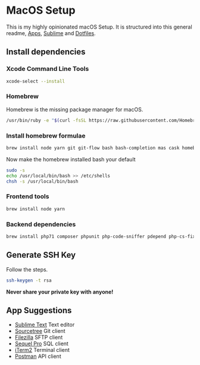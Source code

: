 # MacOS Setup

This is my highly opinionated macOS Setup.
It is structured into this general readme, [Apps](APPS.md), [Sublime](SUBLIME.md) and [Dotfiles](DOTFILES.md).

## Install dependencies

### Xcode Command Line Tools

```bash
xcode-select --install
```

### Homebrew

Homebrew is the missing package manager for macOS.

```bash
/usr/bin/ruby -e "$(curl -fsSL https://raw.githubusercontent.com/Homebrew/install/master/install)"
```

### Install homebrew formulae

```bash
brew install node yarn git git-flow bash bash-completion mas cask homebrew-bundle m-cli
```

Now make the homebrew installed bash your default

```bash
sudo -s
echo /usr/local/bin/bash >> /etc/shells
chsh -s /usr/local/bin/bash
```

### Frontend tools

```bash
brew install node yarn
```

### Backend dependencies

```bash
brew install php71 composer phpunit php-code-sniffer pdepend php-cs-fixer phpcpd phpmd
```

## Generate SSH Key

Follow the steps.

```bash
ssh-keygen -t rsa
```

**Never share your private key with anyone!**

## App Suggestions

- [Sublime Text](https://www.sublimetext.com/) Text editor
- [Sourcetree](https://www.sourcetreeapp.com/) Git client
- [Filezilla](https://filezilla-project.org/) SFTP client
- [Sequel Pro](https://www.sequelpro.com/) SQL client
- [iTerm2](https://www.iterm2.com/) Terminal client
- [Postman](https://www.getpostman.com/) API client
